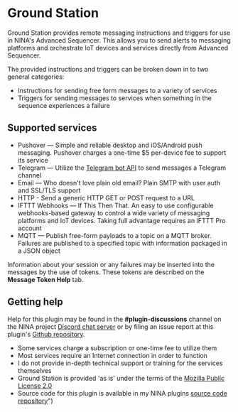 ﻿# Ground Station

Ground Station provides remote messaging instructions and triggers for use in NINA's Advanced Sequencer. This allows you to send alerts to messaging platforms and orchestrate IoT devices and services directly from Advanced Sequencer.

The provided instructions and triggers can be broken down in to two general categories:

* Instructions for sending free form messages to a variety of services
* Triggers for sending messages to services when something in the sequence experiences a failure

## Supported services

* Pushover — Simple and reliable desktop and iOS/Android push messaging. Pushover charges a one-time $5 per-device fee to support its service
* Telegram — Utilize the [Telegram bot API](https://core.telegram.org/bots/api) to send messages a Telegram channel
* Email — Who doesn't love plain old email? Plain SMTP with user auth and SSL/TLS support
* HTTP - Send a generic HTTP GET or POST request to a URL
* IFTTT Webhooks — If This Then That. An easy to use configurable webhooks-based gateway to control a wide variety of messaging platforms and IoT devices. Taking full advantage requires an IFTTT Pro account
* MQTT — Publish free-form payloads to a topic on a MQTT broker. Failures are published to a specified topic with information packaged in a JSON object

Information about your session or any failures may be inserted into the messages by the use of tokens. These tokens are described on the **Message Token Help** tab.

## Getting help

Help for this plugin may be found in the **#plugin-discussions** channel on the NINA project [Discord chat server](https://discord.com/invite/rWRbVbw) or by filing an issue report at this plugin's [Github repository](https://github.com/daleghent/nina-plugins/issues).

* Some services charge a subscription or one-time fee to utilize them
* Most services require an Internet connection in order to function
* I do not provide in-depth technical support or training for the services themselves
* Ground Station is provided 'as is' under the terms of the [Mozilla Public License 2.0](https://github.com/daleghent/nina-plugins/blob/main/LICENSE.txt)
* Source code for this plugin is available in my NINA plugins [source code repository](https://github.com/daleghent/nina-plugins)")
